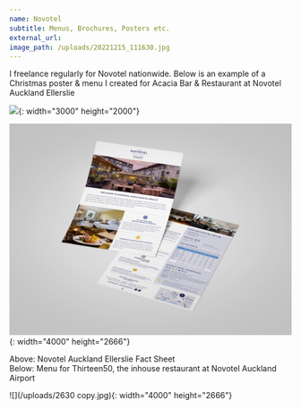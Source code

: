 ```yaml
---
name: Novotel
subtitle: Menus, Brochures, Posters etc.
external_url:
image_path: /uploads/20221215_111630.jpg
---
```


I freelance regularly for Novotel nationwide. Below is an example of a Christmas poster & menu I created for Acacia Bar & Restaurant at Novotel Auckland Ellerslie

![](/uploads/3676392.png){: width="3000" height="2000"}

![](/uploads/novotelguide.jpg){: width="4000" height="2666"}

Above: Novotel Auckland Ellerslie Fact Sheet <br> Below: Menu for Thirteen50, the inhouse restaurant at Novotel Auckland Airport

![](/uploads/2630 copy.jpg){: width="4000" height="2666"}
